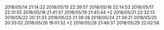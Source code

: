 2018/05/14 21:14:22 
2018/05/15 22:39:57 
2018/05/16 22:14:53 
2018/05/17 22:31:55 
2018/05/18 21:41:37 
2018/05/19 21:45:44 *2
2018/05/21 22:32:13 
2018/05/22 20:31:33 
2018/05/23 21:39:28 
2018/05/24 21:39:21 
2018/05/25 20:33:02 
2018/05/26 19:01:32 *2
2018/05/28 21:46:37 
2018/05/29 22:02:58 
